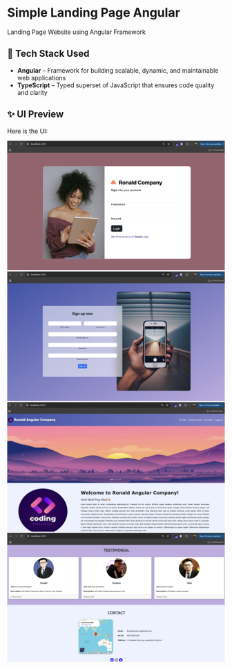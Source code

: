 # Simple Landing Page Angular
Landing Page Website using Angular Framework

## 🚀 Tech Stack Used
- **Angular** – Framework for building scalable, dynamic, and maintainable web applications  
- **TypeScript** – Typed superset of JavaScript that ensures code quality and clarity

## ✨ UI Preview

Here is the UI:

![UI Login](https://github.com/RonaldGustavo/simple-project-angular/blob/main/src/assets/login.png)
![UI Register](https://github.com/RonaldGustavo/simple-project-angular/blob/main/src/assets/register.png)
![UI Home 1](https://github.com/RonaldGustavo/simple-project-angular/blob/main/src/assets/home1.png)
![UI Home 2](https://github.com/RonaldGustavo/simple-project-angular/blob/main/src/assets/home2.png)